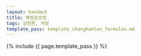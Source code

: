 ```yaml
---
layout: handout
title: 복령감초탕
tags: 상한론, 처방
template_pass: template_shanghanlun_formulas.md
---
```



{% include {{ page.template_pass }} %}